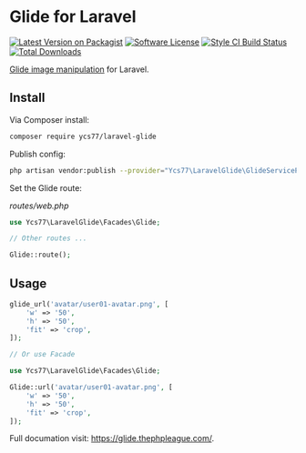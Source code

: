 # Glide for Laravel

[![Latest Version on Packagist][ico-version]][link-packagist]
[![Software License][ico-license]](LICENSE.md)
[![Style CI Build Status][ico-style-ci]][link-style-ci]
[![Total Downloads][ico-downloads]][link-downloads]

[Glide image manipulation](https://github.com/thephpleague/glide) for Laravel.

## Install

Via Composer install:

```bash
composer require ycs77/laravel-glide
```

Publish config:

```bash
php artisan vendor:publish --provider="Ycs77\LaravelGlide\GlideServiceProvider"
```

Set the Glide route:

*routes/web.php*
```php
use Ycs77\LaravelGlide\Facades\Glide;

// Other routes ...

Glide::route();
```

## Usage

```php
glide_url('avatar/user01-avatar.png', [
    'w' => '50',
    'h' => '50',
    'fit' => 'crop',
]);

// Or use Facade

use Ycs77\LaravelGlide\Facades\Glide;

Glide::url('avatar/user01-avatar.png', [
    'w' => '50',
    'h' => '50',
    'fit' => 'crop',
]);
```

Full documation visit: https://glide.thephpleague.com/.

[ico-version]: https://img.shields.io/packagist/v/ycs77/laravel-glide?style=flat-square
[ico-license]: https://img.shields.io/badge/license-MIT-brightgreen?style=flat-square
[ico-style-ci]: https://github.styleci.io/repos/268561711/shield?style=flat-square
[ico-downloads]: https://img.shields.io/packagist/dt/ycs77/laravel-glide?style=flat-square

[link-packagist]: https://packagist.org/packages/ycs77/laravel-glide
[link-style-ci]: https://github.styleci.io/repos/268561711
[link-downloads]: https://packagist.org/packages/ycs77/laravel-glide
